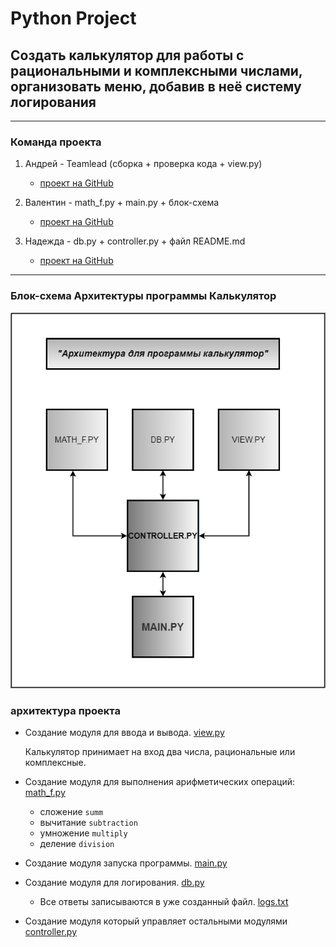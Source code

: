 # Python Project

## Создать калькулятор для работы с рациональными и комплексными числами, организовать меню, добавив в неё систему логирования
***
### Команда проекта

1. Андрей - Teamlead (сборка + проверка кода + view.py)
    * [проект на GitHub](https://github.com/AZavershinskiy/Calculator_sem07.git)

2. Валентин - math_f.py + main.py + блок-схема 
    * [проект на GitHub](https://github.com/ValentinGolban99/Calculator_sem07.git)

3. Надежда - db.py + controller.py + файл README.md
    * [проект на GitHub](https://github.com/NadezhdaBrin/Calculator_sem07.git)

***
 ### Блок-схема Архитектуры программы Калькулятор
![Блок-схема Архитектуры программы Калькулятор](block_diagram.png)



### архитектура проекта

* Создание модуля для ввода и вывода. [view.py](view.py)

   Калькулятор принимает на вход два числа, рациональные или комплексные.

* Создание модуля для выполнения арифметических операций: [math_f.py](math_f.py)
    - сложение   `summ`
    - вычитание  `subtraction`
    - умножение  `multiply`
    - деление    `division`

* Создание модуля запуска программы. [main.py](main.py)

* Создание модуля для логирования. [db.py](db.py)
    - Все ответы записываются в уже созданный файл. [logs.txt](logs.txt)

* Создание модуля который управляет остальными модулями  [controller.py](controller.py)
 

